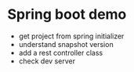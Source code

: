 # Spring boot demo

- get project from spring initializer
- understand snapshot version
- add a rest controller class
- check dev server
